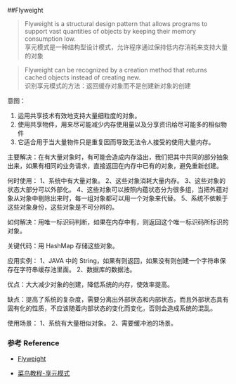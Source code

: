 ##Flyweight
> Flyweight is a structural design pattern that allows programs to support vast quantities of objects by keeping their memory consumption low.
<br> 享元模式是一种结构型设计模式，允许程序通过保持低内存消耗来支持大量的对象

> Flyweight can be recognized by a creation method that returns cached objects instead of creating new.
<br> 识别享元模式的方法：返回缓存对象而不是创建新对象的创建
 
意图：
  1. 运用共享技术有效地支持大量细粒度的对象。
  2. 使用共享物件，用来尽可能减少内存使用量以及分享资讯给尽可能多的相似物件
  3. 它适合用于当大量物件只是重复因而导致无法令人接受的使用大量内存。


主要解决：在有大量对象时，有可能会造成内存溢出，我们把其中共同的部分抽象出来，如果有相同的业务请求，直接返回在内存中已有的对象，避免重新创建。

何时使用： 1、系统中有大量对象。 2、这些对象消耗大量内存。 3、这些对象的状态大部分可以外部化。 4、这些对象可以按照内蕴状态分为很多组，当把外蕴对象从对象中剔除出来时，每一组对象都可以用一个对象来代替。 5、系统不依赖于这些对象身份，这些对象是不可分辨的。

如何解决：用唯一标识码判断，如果在内存中有，则返回这个唯一标识码所标识的对象。

关键代码：用 HashMap 存储这些对象。

应用实例： 1、JAVA 中的 String，如果有则返回，如果没有则创建一个字符串保存在字符串缓存池里面。 2、数据库的数据池。

优点：大大减少对象的创建，降低系统的内存，使效率提高。

缺点：提高了系统的复杂度，需要分离出外部状态和内部状态，而且外部状态具有固有化的性质，不应该随着内部状态的变化而变化，否则会造成系统的混乱。

使用场景： 1、系统有大量相似对象。 2、需要缓冲池的场景。




### 参考 Reference

* [ Flyweight ](https://refactoring.guru/design-patterns/flyweight)
 
* [菜鸟教程-享元模式](https://www.runoob.com/design-pattern/flyweight-pattern.html)


